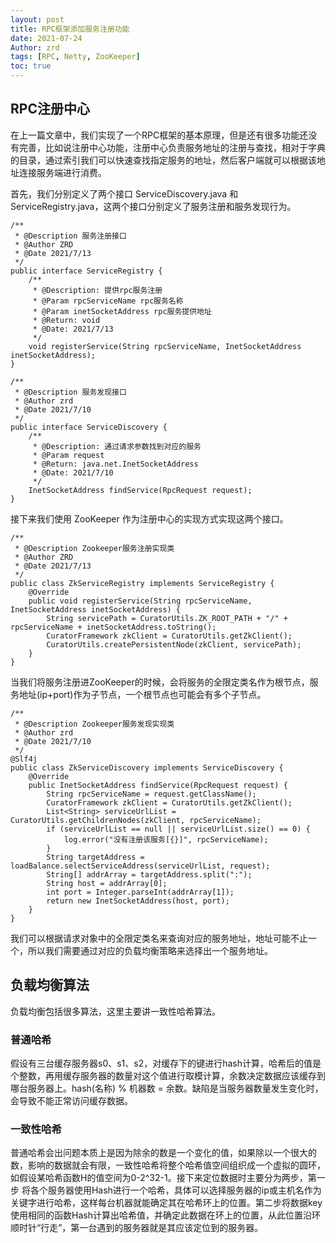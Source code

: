 ```yaml
---
layout: post
title: RPC框架添加服务注册功能
date: 2021-07-24
Author: zrd
tags: [RPC, Netty, ZooKeeper]
toc: true
---
```


## RPC注册中心

在上一篇文章中，我们实现了一个RPC框架的基本原理，但是还有很多功能还没有完善，比如说注册中心功能，注册中心负责服务地址的注册与查找，相对于字典的目录，通过索引我们可以快速查找指定服务的地址，然后客户端就可以根据该地址连接服务端进行消费。

首先，我们分别定义了两个接口 ServiceDiscovery.java 和 ServiceRegistry.java，这两个接口分别定义了服务注册和服务发现行为。

```
/**
 * @Description 服务注册接口
 * @Author ZRD
 * @Date 2021/7/13
 */
public interface ServiceRegistry {
    /**
     * @Description: 提供rpc服务注册
     * @Param rpcServiceName rpc服务名称
     * @Param inetSocketAddress rpc服务提供地址
     * @Return: void
     * @Date: 2021/7/13
     */
    void registerService(String rpcServiceName, InetSocketAddress inetSocketAddress);
}

/**
 * @Description 服务发现接口
 * @Author zrd
 * @Date 2021/7/10
 */
public interface ServiceDiscovery {
    /**
     * @Description: 通过请求参数找到对应的服务
     * @Param request
     * @Return: java.net.InetSocketAddress
     * @Date: 2021/7/10
     */
    InetSocketAddress findService(RpcRequest request);
}
```

接下来我们使用 ZooKeeper 作为注册中心的实现方式实现这两个接口。

```
/**
 * @Description Zookeeper服务注册实现类
 * @Author ZRD
 * @Date 2021/7/13
 */
public class ZkServiceRegistry implements ServiceRegistry {
    @Override
    public void registerService(String rpcServiceName, InetSocketAddress inetSocketAddress) {
        String servicePath = CuratorUtils.ZK_ROOT_PATH + "/" + rpcServiceName + inetSocketAddress.toString();
        CuratorFramework zkClient = CuratorUtils.getZkClient();
        CuratorUtils.createPersistentNode(zkClient, servicePath);
    }
}
```

当我们将服务注册进ZooKeeper的时候，会将服务的全限定类名作为根节点，服务地址(ip+port)作为子节点，一个根节点也可能会有多个子节点。

```
/**
 * @Description Zookeeper服务发现实现类
 * @Author zrd
 * @Date 2021/7/10
 */
@Slf4j
public class ZkServiceDiscovery implements ServiceDiscovery {
    @Override
    public InetSocketAddress findService(RpcRequest request) {
        String rpcServiceName = request.getClassName();
        CuratorFramework zkClient = CuratorUtils.getZkClient();
        List<String> serviceUrlList = CuratorUtils.getChildrenNodes(zkClient, rpcServiceName);
        if (serviceUrlList == null || serviceUrlList.size() == 0) {
            log.error("没有注册该服务[{}]", rpcServiceName);
        }
        String targetAddress = loadBalance.selectServiceAddress(serviceUrlList, request);
        String[] addrArray = targetAddress.split(":");
        String host = addrArray[0];
        int port = Integer.parseInt(addrArray[1]);
        return new InetSocketAddress(host, port);
    }
}
```

我们可以根据请求对象中的全限定类名来查询对应的服务地址，地址可能不止一个，所以我们需要通过对应的负载均衡策略来选择出一个服务地址。

## 负载均衡算法

负载均衡包括很多算法，这里主要讲一致性哈希算法。

### 普通哈希

假设有三台缓存服务器s0、s1、s2，对缓存下的键进行hash计算，哈希后的值是个整数，再用缓存服务器的数量对这个值进行取模计算，余数决定数据应该缓存到哪台服务器上。hash(名称) % 机器数 = 余数。缺陷是当服务器数量发生变化时，会导致不能正常访问缓存数据。

### 一致性哈希

普通哈希会出问题本质上是因为除余的数是一个变化的值，如果除以一个很大的数，影响的数据就会有限，一致性哈希将整个哈希值空间组织成一个虚拟的圆环，如假设某哈希函数H的值空间为0-2^32-1。接下来定位数据时主要分为两步，第一步 将各个服务器使用Hash进行一个哈希，具体可以选择服务器的ip或主机名作为关键字进行哈希，这样每台机器就能确定其在哈希环上的位置。第二步将数据key使用相同的函数Hash计算出哈希值，并确定此数据在环上的位置，从此位置沿环顺时针“行走”，第一台遇到的服务器就是其应该定位到的服务器。




